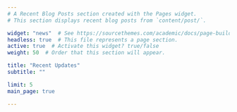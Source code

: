 ```yaml
---
# A Recent Blog Posts section created with the Pages widget.
# This section displays recent blog posts from `content/post/`.

widget: "news"  # See https://sourcethemes.com/academic/docs/page-builder/
headless: true  # This file represents a page section.
active: true  # Activate this widget? true/false
weight: 50  # Order that this section will appear.

title: "Recent Updates"
subtitle: ""

limit: 5
main_page: true

---
```

